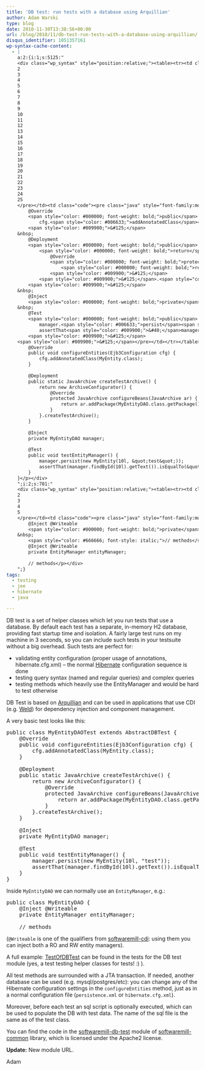 ```yaml
---
title: 'DB test: run tests with a database using Arquillian'
author: Adam Warski
type: blog
date: 2010-11-30T13:38:56+00:00
url: /blog/2010/11/db-test-run-tests-with-a-database-using-arquillian/
disqus_identifier: 1051357161
wp-syntax-cache-content:
  - |
    a:2:{i:1;s:5125:"
    <div class="wp_syntax" style="position:relative;"><table><tr><td class="line_numbers"><pre>1
    2
    3
    4
    5
    6
    7
    8
    9
    10
    11
    12
    13
    14
    15
    16
    17
    18
    19
    20
    21
    22
    23
    24
    25
    </pre></td><td class="code"><pre class="java" style="font-family:monospace;"><span style="color: #000000; font-weight: bold;">public</span> <span style="color: #000000; font-weight: bold;">class</span> MyEntityDAOTest <span style="color: #000000; font-weight: bold;">extends</span> AbstractDBTest <span style="color: #009900;">&#123;</span>
        @Override
        <span style="color: #000000; font-weight: bold;">public</span> <span style="color: #000066; font-weight: bold;">void</span> configureEntities<span style="color: #009900;">&#40;</span>Ejb3Configuration cfg<span style="color: #009900;">&#41;</span> <span style="color: #009900;">&#123;</span>
            cfg.<span style="color: #006633;">addAnnotatedClass</span><span style="color: #009900;">&#40;</span>MyEntity.<span style="color: #000000; font-weight: bold;">class</span><span style="color: #009900;">&#41;</span><span style="color: #339933;">;</span>
        <span style="color: #009900;">&#125;</span>
    &nbsp;
        @Deployment
        <span style="color: #000000; font-weight: bold;">public</span> <span style="color: #000000; font-weight: bold;">static</span> JavaArchive createTestArchive<span style="color: #009900;">&#40;</span><span style="color: #009900;">&#41;</span> <span style="color: #009900;">&#123;</span>
            <span style="color: #000000; font-weight: bold;">return</span> <span style="color: #000000; font-weight: bold;">new</span> ArchiveConfigurator<span style="color: #009900;">&#40;</span><span style="color: #009900;">&#41;</span> <span style="color: #009900;">&#123;</span>
                @Override
                <span style="color: #000000; font-weight: bold;">protected</span> JavaArchive configureBeans<span style="color: #009900;">&#40;</span>JavaArchive ar<span style="color: #009900;">&#41;</span> <span style="color: #009900;">&#123;</span>
                    <span style="color: #000000; font-weight: bold;">return</span> ar.<span style="color: #006633;">addPackage</span><span style="color: #009900;">&#40;</span>MyEntityDAO.<span style="color: #000000; font-weight: bold;">class</span>.<span style="color: #006633;">getPackage</span><span style="color: #009900;">&#40;</span><span style="color: #009900;">&#41;</span><span style="color: #009900;">&#41;</span><span style="color: #339933;">;</span>
                <span style="color: #009900;">&#125;</span>
            <span style="color: #009900;">&#125;</span>.<span style="color: #006633;">createTestArchive</span><span style="color: #009900;">&#40;</span><span style="color: #009900;">&#41;</span><span style="color: #339933;">;</span>
        <span style="color: #009900;">&#125;</span>
    &nbsp;
        @Inject
        <span style="color: #000000; font-weight: bold;">private</span> MyEntityDAO manager<span style="color: #339933;">;</span>
    &nbsp;
        @Test
        <span style="color: #000000; font-weight: bold;">public</span> <span style="color: #000066; font-weight: bold;">void</span> testEntityManager<span style="color: #009900;">&#40;</span><span style="color: #009900;">&#41;</span> <span style="color: #009900;">&#123;</span>
            manager.<span style="color: #006633;">persist</span><span style="color: #009900;">&#40;</span><span style="color: #000000; font-weight: bold;">new</span> MyEntity<span style="color: #009900;">&#40;</span>10l, <span style="color: #0000ff;">&quot;test&quot;</span><span style="color: #009900;">&#41;</span><span style="color: #009900;">&#41;</span><span style="color: #339933;">;</span>
            assertThat<span style="color: #009900;">&#40;</span>manager.<span style="color: #006633;">findById</span><span style="color: #009900;">&#40;</span>10l<span style="color: #009900;">&#41;</span>.<span style="color: #006633;">getText</span><span style="color: #009900;">&#40;</span><span style="color: #009900;">&#41;</span><span style="color: #009900;">&#41;</span>.<span style="color: #006633;">isEqualTo</span><span style="color: #009900;">&#40;</span><span style="color: #0000ff;">&quot;test&quot;</span><span style="color: #009900;">&#41;</span><span style="color: #339933;">;</span>
        <span style="color: #009900;">&#125;</span>
    <span style="color: #009900;">&#125;</span></pre></td></tr></table><p class="theCode" style="display:none;">public class MyEntityDAOTest extends AbstractDBTest {
        @Override
        public void configureEntities(Ejb3Configuration cfg) {
            cfg.addAnnotatedClass(MyEntity.class);
        }
    
        @Deployment
        public static JavaArchive createTestArchive() {
            return new ArchiveConfigurator() {
                @Override
                protected JavaArchive configureBeans(JavaArchive ar) {
                    return ar.addPackage(MyEntityDAO.class.getPackage());
                }
            }.createTestArchive();
        }
    
        @Inject
        private MyEntityDAO manager;
    
        @Test
        public void testEntityManager() {
            manager.persist(new MyEntity(10l, &quot;test&quot;));
            assertThat(manager.findById(10l).getText()).isEqualTo(&quot;test&quot;);
        }
    }</p></div>
    ";i:2;s:781:"
    <div class="wp_syntax" style="position:relative;"><table><tr><td class="line_numbers"><pre>1
    2
    3
    4
    5
    </pre></td><td class="code"><pre class="java" style="font-family:monospace;"><span style="color: #000000; font-weight: bold;">public</span> <span style="color: #000000; font-weight: bold;">class</span> MyEntityDAO <span style="color: #009900;">&#123;</span>
        @Inject @Writeable
        <span style="color: #000000; font-weight: bold;">private</span> EntityManager entityManager<span style="color: #339933;">;</span>
    &nbsp;
        <span style="color: #666666; font-style: italic;">// methods</span></pre></td></tr></table><p class="theCode" style="display:none;">public class MyEntityDAO {
        @Inject @Writeable
        private EntityManager entityManager;
    
        // methods</p></div>
    ";}
tags:
  - testing
  - jee
  - hibernate
  - java

---
```

DB test is a set of helper classes which let you run tests that use a database. By default each test has a separate, in-memory H2 database, providing fast startup time and isolation. A fairly large test runs on my machine in 3 seconds, so you can include such tests in your testsuite without a big overhead. Such tests are perfect for:

  * validating entity configuration (proper usage of annotations, hibernate.cfg.xml) &#8211; the normal [Hibernate][1] configuration sequence is done
  * testing query syntax (named and regular queries) and complex queries
  * testing methods which heavily use the EntityManager and would be hard to test otherwise

DB Test is based on [Arquillian][2] and can be used in applications that use CDI (e.g. [Weld][3]) for dependency injection and component management.

A very basic test looks like this:

<pre lang="java" line="1" escaped="true">public class MyEntityDAOTest extends AbstractDBTest {
    @Override
    public void configureEntities(Ejb3Configuration cfg) {
        cfg.addAnnotatedClass(MyEntity.class);
    }

    @Deployment
    public static JavaArchive createTestArchive() {
        return new ArchiveConfigurator() {
            @Override
            protected JavaArchive configureBeans(JavaArchive ar) {
                return ar.addPackage(MyEntityDAO.class.getPackage());
            }
        }.createTestArchive();
    }

    @Inject
    private MyEntityDAO manager;

    @Test
    public void testEntityManager() {
        manager.persist(new MyEntity(10l, "test"));
        assertThat(manager.findById(10l).getText()).isEqualTo("test");
    }
}
</pre>

Inside `MyEntityDAO` we can normally use an `EntityManager`, e.g.:

<pre lang="java" line="1" escaped="true">public class MyEntityDAO {
    @Inject @Writeable
    private EntityManager entityManager;

    // methods
</pre>

(`@Writeable` is one of the qualifiers from [softwaremill-cdi][4]: using them you can inject both a RO and RW entity managers).

A full example: [TestOfDBTest][5] can be found in the tests for the DB test module (yes, a test testing helper classes for tests! :) ).

All test methods are surrounded with a JTA transaction. If needed, another database can be used (e.g. mysql/postgres/etc): you can change any of the Hibernate configuration settings in the `configureEntities` method, just as in a normal configuration file (`persistence.xml` or `hibernate.cfg.xml`).

Moreover, before each test an sql script is optionally executed, which can be used to populate the DB with test data. The name of the sql file is the same as of the test class.

You can find the code in the [softwaremill-db-test][6] module of [softwaremill-common][7] library, which is licensed under the Apache2 license.

**Update:** New module URL.

Adam

 [1]: http://hibernate.org
 [2]: http://jboss.org/arquillian
 [3]: http://seamframework.org/
 [4]: https://github.com/softwaremill/softwaremill-common
 [5]: https://github.com/softwaremill/softwaremill-common/tree/master/softwaremill-test/softwaremill-test-db/src/test/java/pl/softwaremill/common/dbtest
 [6]: https://github.com/softwaremill/softwaremill-common/tree/master/softwaremill-test/softwaremill-test-db
 [7]: https://github.com/softwaremill/softwaremill-common/
